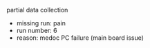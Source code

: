 partial data collection
* missing run: pain
* run number: 6
* reason: medoc PC failure (main board issue)
